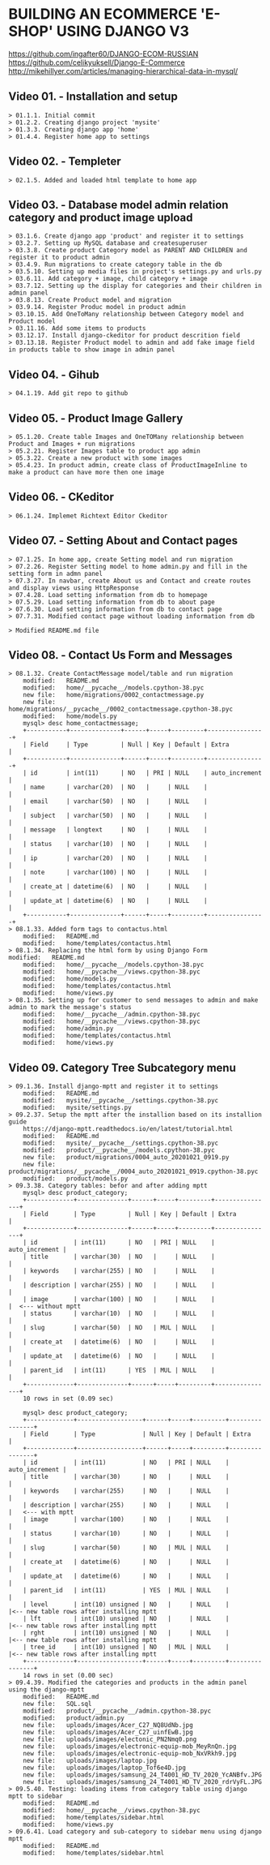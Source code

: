 # BUILDING AN ECOMMERCE 'E-SHOP' USING DJANGO V3
https://github.com/ingafter60/DJANGO-ECOM-RUSSIAN
https://github.com/celikyuksell/Django-E-Commerce
http://mikehillyer.com/articles/managing-hierarchical-data-in-mysql/
## Video 01. - Installation and setup

	> 01.1.1. Initial commit
	> 01.2.2. Creating django project 'mysite' 
	> 01.3.3. Creating django app 'home' 
	> 01.4.4. Register home app to settings

## Video 02. - Templeter

	> 02.1.5. Added and loaded html template to home app

## Video 03. - Database model admin relation category and product image upload

	> 03.1.6. Create django app 'product' and register it to settings 
	> 03.2.7. Setting up MySQL database and createsuperuser
	> 03.3.8. Create product Category model as PARENT AND CHILDREN and register it to product admin
	> 03.4.9. Run migrations to create category table in the db 
	> 03.5.10. Setting up media files in project's settings.py and urls.py
	> 03.6.11. Add category + image, child category + image
	> 03.7.12. Setting up the display for categories and their children in admin panel
	> 03.8.13. Create Product model and migration
	> 03.9.14. Register Produc model in product admin
	> 03.10.15. Add OneToMany relationship between Category model and Product model
	> 03.11.16. Add some items to products
	> 03.12.17. Install django-ckeditor for product descrition field
	> 03.13.18. Register Product model to admin and add fake image field in products table to show image in admin panel

## Video 04. - Gihub

	> 04.1.19. Add git repo to github

## Video 05. - Product Image Gallery

	> 05.1.20. Create table Images and OneTOMany relationship between Product and Images + run migrations
	> 05.2.21. Register Images table to product app admin 
	> 05.3.22. Create a new product with some images
	> 05.4.23. In product admin, create class of ProductImageInline to make a product can have more then one image

## Video 06. - CKeditor

	> 06.1.24. Implemet Richtext Editor Ckeditor

## Video 07. - Setting About and Contact pages

	> 07.1.25. In home app, create Setting model and run migration
	> 07.2.26. Register Setting model to home admin.py and fill in the setting form in admn panel
	> 07.3.27. In navbar, create About us and Contact and create routes and display views using HttpResponse
	> 07.4.28. Load setting information from db to homepage 
	> 07.5.29. Load setting information from db to about page
	> 07.6.30. Load setting information from db to contact page
	> 07.7.31. Modified contact page without loading information from db

	> Modified README.md file

## Video 08. - Contact Us Form and Messages

	> 08.1.32. Create ContactMessage model/table and run migration
		modified:   README.md
        modified:   home/__pycache__/models.cpython-38.pyc
        new file:   home/migrations/0002_contactmessage.py
        new file:   home/migrations/__pycache__/0002_contactmessage.cpython-38.pyc
        modified:   home/models.py
        mysql> desc home_contactmessage;
		+-----------+--------------+------+-----+---------+----------------+
		| Field     | Type         | Null | Key | Default | Extra          |
		+-----------+--------------+------+-----+---------+----------------+
		| id        | int(11)      | NO   | PRI | NULL    | auto_increment |
		| name      | varchar(20)  | NO   |     | NULL    |                |
		| email     | varchar(50)  | NO   |     | NULL    |                |
		| subject   | varchar(50)  | NO   |     | NULL    |                |
		| message   | longtext     | NO   |     | NULL    |                |
		| status    | varchar(10)  | NO   |     | NULL    |                |
		| ip        | varchar(20)  | NO   |     | NULL    |                |
		| note      | varchar(100) | NO   |     | NULL    |                |
		| create_at | datetime(6)  | NO   |     | NULL    |                |
		| update_at | datetime(6)  | NO   |     | NULL    |                |
		+-----------+--------------+------+-----+---------+----------------+
	> 08.1.33. Added form tags to contactus.html
		modified:   README.md
        modified:   home/templates/contactus.html
	> 08.1.34. Replacing the html form by using Django Form
	modified:   README.md
        modified:   home/__pycache__/models.cpython-38.pyc
        modified:   home/__pycache__/views.cpython-38.pyc
        modified:   home/models.py
        modified:   home/templates/contactus.html
        modified:   home/views.py
	> 08.1.35. Setting up for customer to send messages to admin and make admin to mark the message's status
		modified:   home/__pycache__/admin.cpython-38.pyc
        modified:   home/__pycache__/views.cpython-38.pyc
        modified:   home/admin.py
        modified:   home/templates/contactus.html
        modified:   home/views.py

## Video 09. Category Tree Subcategory menu

	> 09.1.36. Install django-mptt and register it to settings
        modified:   README.md
        modified:   mysite/__pycache__/settings.cpython-38.pyc
        modified:   mysite/settings.py
	> 09.2.37. Setup the mptt after the installion based on its installion guide
		https://django-mptt.readthedocs.io/en/latest/tutorial.html
        modified:   README.md
        modified:   mysite/__pycache__/settings.cpython-38.pyc
        modified:   product/__pycache__/models.cpython-38.pyc
        new file:   product/migrations/0004_auto_20201021_0919.py
        new file:   product/migrations/__pycache__/0004_auto_20201021_0919.cpython-38.pyc
        modified:   product/models.py		
    > 09.3.38. Category tables: befor and after adding mptt   
		mysql> desc product_category;                                                
		+-------------+--------------+------+-----+---------+----------------+       
		| Field       | Type         | Null | Key | Default | Extra          |       
		+-------------+--------------+------+-----+---------+----------------+       
		| id          | int(11)      | NO   | PRI | NULL    | auto_increment |       
		| title       | varchar(30)  | NO   |     | NULL    |                |       
		| keywords    | varchar(255) | NO   |     | NULL    |                |       
		| description | varchar(255) | NO   |     | NULL    |                |       
		| image       | varchar(100) | NO   |     | NULL    |                |  <--- without mptt     
		| status      | varchar(10)  | NO   |     | NULL    |                |       
		| slug        | varchar(50)  | NO   | MUL | NULL    |                |       
		| create_at   | datetime(6)  | NO   |     | NULL    |                |       
		| update_at   | datetime(6)  | NO   |     | NULL    |                |       
		| parent_id   | int(11)      | YES  | MUL | NULL    |                |       
		+-------------+--------------+------+-----+---------+----------------+       
		10 rows in set (0.09 sec)                                                    
		                                                                             
		mysql> desc product_category;                                                
		+-------------+------------------+------+-----+---------+----------------+   
		| Field       | Type             | Null | Key | Default | Extra          |   
		+-------------+------------------+------+-----+---------+----------------+   
		| id          | int(11)          | NO   | PRI | NULL    | auto_increment |   
		| title       | varchar(30)      | NO   |     | NULL    |                |   
		| keywords    | varchar(255)     | NO   |     | NULL    |                |   
		| description | varchar(255)     | NO   |     | NULL    |                |   <--- with mptt   
		| image       | varchar(100)     | NO   |     | NULL    |                |   
		| status      | varchar(10)      | NO   |     | NULL    |                |   
		| slug        | varchar(50)      | NO   | MUL | NULL    |                |   
		| create_at   | datetime(6)      | NO   |     | NULL    |                |   
		| update_at   | datetime(6)      | NO   |     | NULL    |                |   
		| parent_id   | int(11)          | YES  | MUL | NULL    |                |   
		| level       | int(10) unsigned | NO   |     | NULL    |                |<-- new table rows after installing mptt   
		| lft         | int(10) unsigned | NO   |     | NULL    |                |<-- new table rows after installing mptt   
		| rght        | int(10) unsigned | NO   |     | NULL    |                |<-- new table rows after installing mptt   
		| tree_id     | int(10) unsigned | NO   | MUL | NULL    |                |<-- new table rows after installing mptt   
		+-------------+------------------+------+-----+---------+----------------+   
		14 rows in set (0.00 sec)                                                    
    > 09.4.39. Modified the categories and products in the admin panel using the django-mptt
        modified:   README.md
        new file:   SQL.sql
        modified:   product/__pycache__/admin.cpython-38.pyc
        modified:   product/admin.py
        new file:   uploads/images/Acer_C27_NQ8UdNb.jpg
        new file:   uploads/images/Acer_C27_uinfEwB.jpg
        new file:   uploads/images/electonic_PN2Nmq0.png
        new file:   uploads/images/electronic-equip-mob_MeyRnQn.jpg
        new file:   uploads/images/electronic-equip-mob_NxVRkh9.jpg
        new file:   uploads/images/laptop.jpg
        new file:   uploads/images/laptop_Tof6e4D.jpg
        new file:   uploads/images/samsung_24_T4001_HD_TV_2020_YcANBfv.JPG
        new file:   uploads/images/samsung_24_T4001_HD_TV_2020_rdrVyFL.JPG
    > 09.5.40. Testing: loading items from category table using django mptt to sidebar
        modified:   README.md
        modified:   home/__pycache__/views.cpython-38.pyc
        modified:   home/templates/sidebar.html
        modified:   home/views.py
    > 09.6.41. Load category and sub-category to sidebar menu using django mptt
        modified:   README.md
        modified:   home/templates/sidebar.html
















